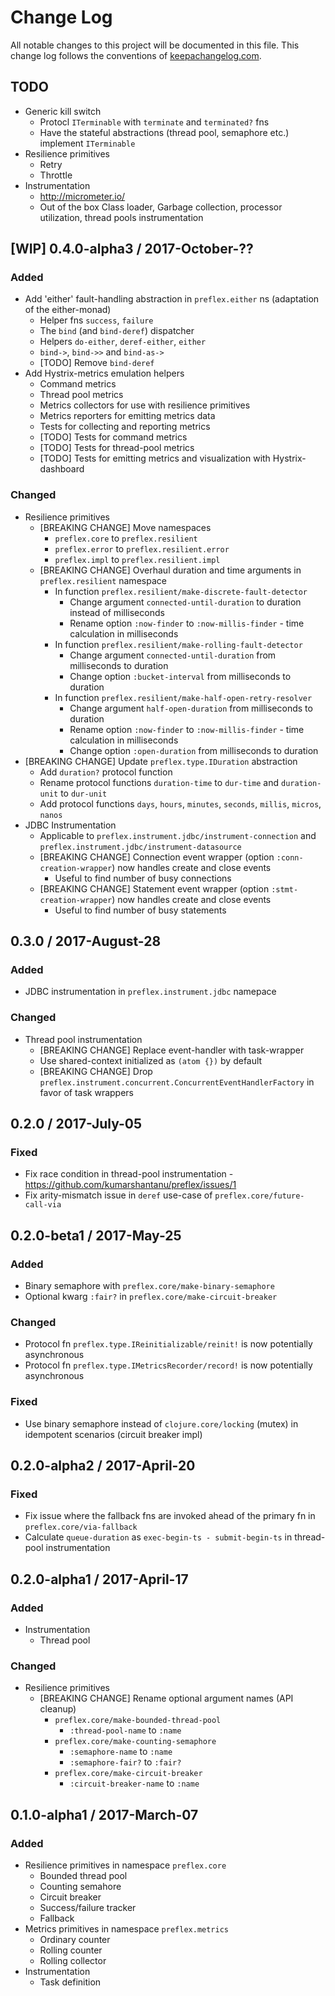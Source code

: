 # Change Log
All notable changes to this project will be documented in this file. This change log follows the conventions of [keepachangelog.com](http://keepachangelog.com/).

## TODO

- Generic kill switch
  - Protocl `ITerminable` with `terminate` and `terminated?` fns
  - Have the stateful abstractions (thread pool, semaphore etc.) implement `ITerminable`
- Resilience primitives
  - Retry
  - Throttle
- Instrumentation
  - http://micrometer.io/
  - Out of the box Class loader, Garbage collection, processor utilization, thread pools instrumentation


## [WIP] 0.4.0-alpha3 / 2017-October-??
### Added
- Add 'either' fault-handling abstraction in `preflex.either` ns (adaptation of the either-monad)
  - Helper fns `success`, `failure`
  - The `bind` (and `bind-deref`) dispatcher
  - Helpers `do-either`, `deref-either`, `either`
  - `bind->`, `bind->>` and `bind-as->`
  - [TODO] Remove `bind-deref`
- Add Hystrix-metrics emulation helpers
  - Command metrics
  - Thread pool metrics
  - Metrics collectors for use with resilience primitives
  - Metrics reporters for emitting metrics data
  - Tests for collecting and reporting metrics
  - [TODO] Tests for command metrics
  - [TODO] Tests for thread-pool metrics
  - [TODO] Tests for emitting metrics and visualization with Hystrix-dashboard

### Changed
- Resilience primitives
  - [BREAKING CHANGE] Move namespaces
    - `preflex.core`  to `preflex.resilient`
    - `preflex.error` to `preflex.resilient.error`
    - `preflex.impl`  to `preflex.resilient.impl`
  - [BREAKING CHANGE] Overhaul duration and time arguments in `preflex.resilient` namespace
    - In function `preflex.resilient/make-discrete-fault-detector`
      - Change argument `connected-until-duration` to duration instead of milliseconds
      - Rename option `:now-finder` to `:now-millis-finder` - time calculation in milliseconds
    - In function `preflex.resilient/make-rolling-fault-detector`
      - Change argument `connected-until-duration` from milliseconds to duration
      - Change option `:bucket-interval` from milliseconds to duration
    - In function `preflex.resilient/make-half-open-retry-resolver`
      - Change argument `half-open-duration` from milliseconds to duration
      - Rename option `:now-finder` to `:now-millis-finder` - time calculation in milliseconds
      - Change option `:open-duration` from milliseconds to duration
- [BREAKING CHANGE] Update `preflex.type.IDuration` abstraction
  - Add `duration?` protocol function
  - Rename protocol functions `duration-time` to `dur-time` and `duration-unit` to `dur-unit`
  - Add protocol functions `days`, `hours`, `minutes`, `seconds`, `millis`, `micros`, `nanos`
- JDBC Instrumentation
  - Applicable to `preflex.instrument.jdbc/instrument-connection` and `preflex.instrument.jdbc/instrument-datasource`
  - [BREAKING CHANGE] Connection event wrapper (option `:conn-creation-wrapper`) now handles create and close events
    - Useful to find number of busy connections
  - [BREAKING CHANGE] Statement event wrapper (option `:stmt-creation-wrapper`) now handles create and close events
    - Useful to find number of busy statements


## 0.3.0 / 2017-August-28
### Added
- JDBC instrumentation in `preflex.instrument.jdbc` namepace

### Changed
- Thread pool instrumentation
  - [BREAKING CHANGE] Replace event-handler with task-wrapper
  - Use shared-context initialized as `(atom {})` by default
  - [BREAKING CHANGE] Drop `preflex.instrument.concurrent.ConcurrentEventHandlerFactory` in favor of task wrappers


## 0.2.0 / 2017-July-05
### Fixed
- Fix race condition in thread-pool instrumentation - https://github.com/kumarshantanu/preflex/issues/1
- Fix arity-mismatch issue in `deref` use-case of `preflex.core/future-call-via`


## 0.2.0-beta1 / 2017-May-25
### Added
- Binary semaphore with `preflex.core/make-binary-semaphore`
- Optional kwarg `:fair?` in `preflex.core/make-circuit-breaker`

### Changed
- Protocol fn `preflex.type.IReinitializable/reinit!` is now potentially asynchronous
- Protocol fn `preflex.type.IMetricsRecorder/record!` is now potentially asynchronous

### Fixed
- Use binary semaphore instead of `clojure.core/locking` (mutex) in idempotent scenarios (circuit breaker impl)


## 0.2.0-alpha2 / 2017-April-20
### Fixed
- Fix issue where the fallback fns are invoked ahead of the primary fn in `preflex.core/via-fallback`
- Calculate `queue-duration` as `exec-begin-ts - submit-begin-ts` in thread-pool instrumentation


## 0.2.0-alpha1 / 2017-April-17
### Added
- Instrumentation
  - Thread pool

### Changed
- Resilience primitives
  - [BREAKING CHANGE] Rename optional argument names (API cleanup)
    - `preflex.core/make-bounded-thread-pool`
      - `:thread-pool-name` to `:name`
    - `preflex.core/make-counting-semaphore`
      - `:semaphore-name` to `:name`
      - `:semaphore-fair?` to `:fair?`
    - `preflex.core/make-circuit-breaker`
      - `:circuit-breaker-name` to `:name`


## 0.1.0-alpha1 / 2017-March-07
### Added
- Resilience primitives in namespace `preflex.core`
  - Bounded thread pool
  - Counting semahore
  - Circuit breaker
  - Success/failure tracker
  - Fallback
- Metrics primitives in namespace `preflex.metrics`
  - Ordinary counter
  - Rolling counter
  - Rolling collector
- Instrumentation
  - Task definition
